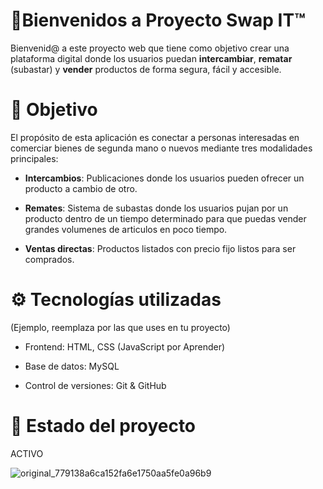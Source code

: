 # 🛒Bienvenidos a Proyecto Swap IT™

Bienvenid@ a este proyecto web que tiene como objetivo crear una plataforma digital donde los usuarios puedan **intercambiar**, **rematar** (subastar) y **vender** productos de forma segura, fácil y accesible.



# 🎯 Objetivo

El propósito de esta aplicación es conectar a personas interesadas en comerciar bienes de segunda mano o nuevos mediante tres modalidades principales:

-   **Intercambios**: Publicaciones donde los usuarios pueden ofrecer un producto a cambio de otro.
    
-   **Remates**: Sistema de subastas donde los usuarios pujan por un producto dentro de un tiempo determinado para que puedas vender grandes volumenes de articulos en poco tiempo.
    
-   **Ventas directas**: Productos listados con precio fijo listos para ser comprados.


# ⚙️ Tecnologías utilizadas

(Ejemplo, reemplaza por las que uses en tu proyecto)

-   Frontend: HTML, CSS (JavaScript por Aprender)
-   Base de datos: MySQL
    
-   Control de versiones: Git & GitHub


# 🚀 Estado del proyecto

ACTIVO

![original_779138a6ca152fa6e1750aa5fe0a96b9](https://github.com/user-attachments/assets/a285c739-8baa-4cad-a3cf-29f6aa0d408d)
